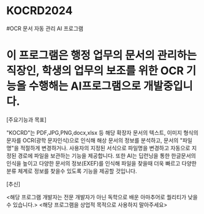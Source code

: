 # KOCRD2024
#OCR 문서 자동 관리 AI 프로그램
# 이 프로그램은 행정 업무의 문서의 관리하는 직장인, 학생의 업무의 보조를 위한 OCR 기능을 수행해는 AI프로그램으로 개발중입니다.

[주요기능과 목표]

"KOCRD"는 PDF,JPG,PNG,docx,xlsx 등 해당 확장자 문서의 텍스트, 이미지 형식의 문자를 OCR(광학 문자인식)으로 인식해 해상 문서의 정보를 분석하고,
문서의 "파일명"을 적절하게 변경하거나. 사용자의 지정된 서식으로 파일명을 변경하고 자동으로 지정된 경로에 파일을 보관하는 기능을 제공합니다.
또한 AI는 딥런닝을 통한 한글문서의 인식을 높이고 다양한 문서의 정보(EXEF)를 인식해 파일을 찾을때 더욱 빠르고 다양한 분류 체계로 정보를 찾을수 있도록 기능을 제공할 것입니다.

[추신]

<해당 프로그램 개발자는 전문 개발자가 아닌 독학으로 배운 아마추어로 퀄리티가 낮을수 있습니다.>
<해당 프로그램을 상업적 목적으로 사용하지 말아주세요>

